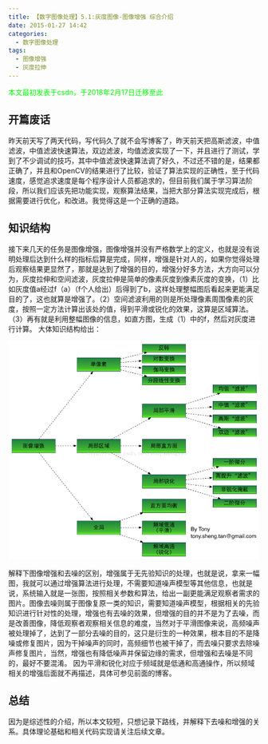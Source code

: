 ```yaml
---
title: 【数字图像处理】5.1:灰度图像-图像增强 综合介绍
date: 2015-01-27 14:42
categories:
  - 数字图像处理
tags:
  - 图像增强
  - 灰度拉伸
---
```

<font color="00FF00">本文最初发表于csdn，于2018年2月17日迁移至此</font>


## 开篇废话
昨天前天写了两天代码，写代码久了就不会写博客了，昨天前天把高斯滤波，中值滤波，中值滤波快速算法，双边滤波，均值滤波实现了一下，并且进行了测试，学到了不少调试的技巧，其中中值滤波快速算法调了好久，不过还不错的是，结果都正确了，并且和OpenCV的结果进行了比较，验证了算法实现的正确性，至于代码速度，感觉追求速度是每个程序设计人员都追求的，但目前我们属于学习算法阶段，所以我们应该先把功能实现，观察算法结果，当把大部分算法实现完成后，根据需要进行优化，和改进。我觉得这是一个正确的道路。

## 知识结构
接下来几天的任务是图像增强，图像增强并没有严格数学上的定义，也就是没有说明处理后达到什么样的指标后算是完成，同样，增强是针对人的，如果你觉得处理后观察结果更显然了，那就是达到了增强的目的，增强分好多方法，大方向可以分为，灰度拉伸和空间滤波，灰度拉伸是简单的像素灰度到像素灰度的变换，（1）比如灰度值a经过f（a）（f个人给出）后得到了b，这样处理整幅图后看起来更能满足目的了，这也就算是增强了。（2）空间滤波利用的则是所处理像素周围像素的灰度，按照一定方法计算出该处的值，得到平滑或锐化的效果，这算是区域算法。（3）再有就是利用整幅图像的信息，如直方图，生成（1）中的f，然后对灰度进行计算。
大体知识结构给出：

![Center][]

解释下图像增强和去噪的区别，增强属于无先验知识的处理，也就是说，拿来一幅图，我就可以通过增强算法进行处理，不需要知道噪声模型等其他信息，也就是说，系统输入就是一张图，按照相关参数和算法，给出一副更能满足观察者需求的图片。图像去噪则属于图像复原一类的知识，需要知道噪声模型，根据相关的先验知识进行针对性的处理，增强也有去噪的效果，但增强的目的并不是为了去噪，而是改善图像，降低观察者观察相关信息的难度，当然对于平滑图像来说，高频噪声被处理掉了，达到了一部分去噪的目的，这只是衍生的一种效果，根本目的不是降噪或修复图片，因为干掉噪声的同时，高频细节也被干掉了，而去噪只要求去除噪声修复图片，当然，增强也有降低噪声并保留边缘的需求，但增强和去噪是不同的，最好不要混淆。
因为平滑和锐化对应于频域就是低通和高通操作，所以频域相关的增强后面就不再描述，具体可参见前面的博客。
## 总结
因为是综述性的介绍，所以本文较短，只想记录下路线，并解释下去噪和增强的关系。具体理论基础和相关代码实现请关注后续文章。

[Center]: DIP-5-1-灰度图像-图像增强-综合介绍/20150127142837953.png
